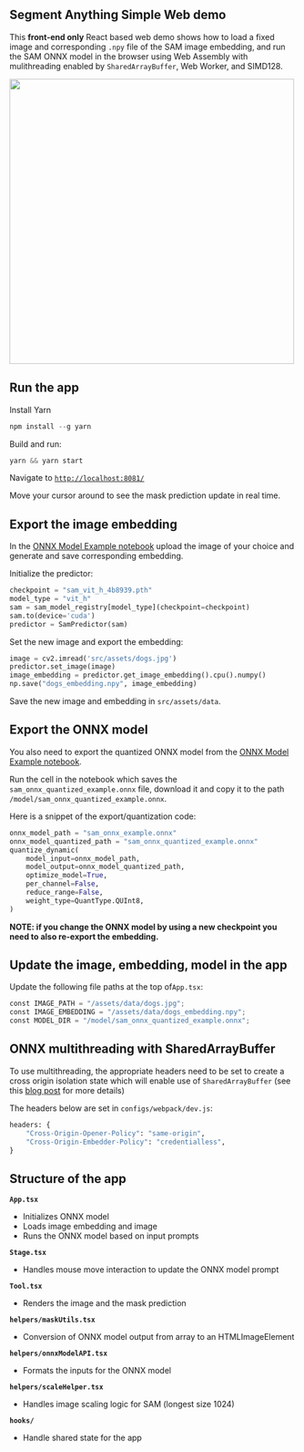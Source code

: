 ## Segment Anything Simple Web demo

This **front-end only** React based web demo shows how to load a fixed image and corresponding `.npy` file of the SAM image embedding, and run the SAM ONNX model in the browser using Web Assembly with mulithreading enabled by `SharedArrayBuffer`, Web Worker, and SIMD128.

<img src="https://github.com/facebookresearch/segment-anything/raw/main/assets/minidemo.gif" width="500"/>

## Run the app

Install Yarn

```py
npm install --g yarn
```

Build and run:

```py
yarn && yarn start
```

Navigate to [`http://localhost:8081/`](http://localhost:8081/)

Move your cursor around to see the mask prediction update in real time.

## Export the image embedding

In the [ONNX Model Example notebook](https://github.com/facebookresearch/segment-anything/blob/main/notebooks/onnx_model_example.ipynb) upload the image of your choice and generate and save corresponding embedding.

Initialize the predictor:

```py
checkpoint = "sam_vit_h_4b8939.pth"
model_type = "vit_h"
sam = sam_model_registry[model_type](checkpoint=checkpoint)
sam.to(device='cuda')
predictor = SamPredictor(sam)
```

Set the new image and export the embedding:

```py
image = cv2.imread('src/assets/dogs.jpg')
predictor.set_image(image)
image_embedding = predictor.get_image_embedding().cpu().numpy()
np.save("dogs_embedding.npy", image_embedding)
```

Save the new image and embedding in `src/assets/data`.

## Export the ONNX model

You also need to export the quantized ONNX model from the [ONNX Model Example notebook](https://github.com/facebookresearch/segment-anything/blob/main/notebooks/onnx_model_example.ipynb).

Run the cell in the notebook which saves the `sam_onnx_quantized_example.onnx` file, download it and copy it to the path `/model/sam_onnx_quantized_example.onnx`.

Here is a snippet of the export/quantization code:

```py
onnx_model_path = "sam_onnx_example.onnx"
onnx_model_quantized_path = "sam_onnx_quantized_example.onnx"
quantize_dynamic(
    model_input=onnx_model_path,
    model_output=onnx_model_quantized_path,
    optimize_model=True,
    per_channel=False,
    reduce_range=False,
    weight_type=QuantType.QUInt8,
)
```

**NOTE: if you change the ONNX model by using a new checkpoint you need to also re-export the embedding.**

## Update the image, embedding, model in the app

Update the following file paths at the top of`App.tsx`:

```py
const IMAGE_PATH = "/assets/data/dogs.jpg";
const IMAGE_EMBEDDING = "/assets/data/dogs_embedding.npy";
const MODEL_DIR = "/model/sam_onnx_quantized_example.onnx";
```

## ONNX multithreading with SharedArrayBuffer

To use multithreading, the appropriate headers need to be set to create a cross origin isolation state which will enable use of `SharedArrayBuffer` (see this [blog post](https://cloudblogs.microsoft.com/opensource/2021/09/02/onnx-runtime-web-running-your-machine-learning-model-in-browser/) for more details)

The headers below are set in `configs/webpack/dev.js`:

```py
headers: {
    "Cross-Origin-Opener-Policy": "same-origin",
    "Cross-Origin-Embedder-Policy": "credentialless",
}
```

## Structure of the app

**`App.tsx`**

- Initializes ONNX model
- Loads image embedding and image
- Runs the ONNX model based on input prompts

**`Stage.tsx`**

- Handles mouse move interaction to update the ONNX model prompt

**`Tool.tsx`**

- Renders the image and the mask prediction

**`helpers/maskUtils.tsx`**

- Conversion of ONNX model output from array to an HTMLImageElement

**`helpers/onnxModelAPI.tsx`**

- Formats the inputs for the ONNX model

**`helpers/scaleHelper.tsx`**

- Handles image scaling logic for SAM (longest size 1024)

**`hooks/`**

- Handle shared state for the app
